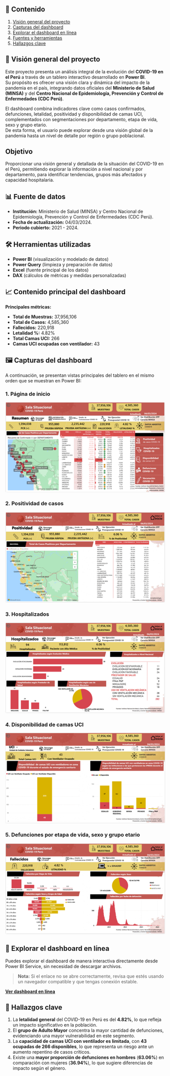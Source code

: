 ## 📑 Contenido
1. [Visión general del proyecto](#-visión-general-del-proyecto)
2. [Capturas del dashboard](#-capturas-del-dashboard)
3. [Explorar el dashboard en línea](#-explorar-el-dashboard-en-línea)
4. [Fuentes y herramientas](#-fuentes-y-herramientas)
5. [Hallazgos clave](#-hallazgos-clave)

## 📌 Visión general del proyecto

Este proyecto presenta un análisis integral de la evolución del **COVID-19 en el Perú** a través de un tablero interactivo desarrollado en **Power BI**.  
Su propósito es ofrecer una visión clara y dinámica del impacto de la pandemia en el país, integrando datos oficiales del **Ministerio de Salud (MINSA)** y del **Centro Nacional de Epidemiología, Prevención y Control de Enfermedades (CDC Perú)**.

El dashboard combina indicadores clave como casos confirmados, defunciones, letalidad, positividad y disponibilidad de camas UCI, complementados con segmentaciones por departamento, etapa de vida, sexo y grupo etario.  
De esta forma, el usuario puede explorar desde una visión global de la pandemia hasta un nivel de detalle por región o grupo poblacional.

## Objetivo
Proporcionar una visión general y detallada de la situación del COVID-19 en el Perú, permitiendo explorar la información a nivel nacional y por departamento, para identificar tendencias, grupos más afectados y capacidad hospitalaria.

## 📊 Fuente de datos
- **Institución:** Ministerio de Salud (MINSA) y Centro Nacional de Epidemiología, Prevención y Control de Enfermedades (CDC Perú).
- **Fecha de actualización:** 04/03/2024.
- **Periodo cubierto:** 2021 - 2024.

## 🛠️ Herramientas utilizadas
- **Power BI** (visualización y modelado de datos)
- **Power Query** (limpieza y preparación de datos)
- **Excel** (fuente principal de los datos)
- **DAX** (cálculos de métricas y medidas personalizadas)

## 📈 Contenido principal del dashboard

**Principales métricas:**
- **Total de Muestras:** 37,956,106
- **Total de Casos:** 4,585,360
- **Fallecidos:** 220,918
- **Letalidad %:** 4.82%
- **Total Camas UCI:** 266
- **Camas UCI ocupadas con ventilador:** 43

## 🖼️ Capturas del dashboard

A continuación, se presentan vistas principales del tablero en el mismo orden que se muestran en Power BI:

### 1. Página de inicio
![Página de inicio](Imágenes/Inicio.png)

### 2. Positividad de casos
![Positividad](Imágenes/Positividad.png)

### 3. Hospitalizados
![Hospitalizados](Imágenes/Hospitalizados.png)

### 4. Disponibilidad de camas UCI
![Disponibilidad](Imágenes/Disponibilidad.png)

### 5. Defunciones por etapa de vida, sexo y grupo etario
![Defunciones](Imágenes/Defunciones.png)

## 🔗 Explorar el dashboard en línea

Puedes explorar el dashboard de manera interactiva directamente desde Power BI Service, sin necesidad de descargar archivos.  

> **Nota:** Si el enlace no se abre correctamente, revisa que estés usando un navegador compatible y que tengas conexión estable.

**[Ver dashboard en línea](https://app.powerbi.com/view?r=eyJrIjoiOGNmMzk2ZWEtMzc3MC00ZWZlLTgwMDItZGU5NGY5MmVhYWFhIiwidCI6IjFlYmE0NDNmLTIzZTUtNDUzNC05MGQxLTA5NzZhYWJlODZhYyIsImMiOjR9)**

## 📌 Hallazgos clave

1. La **letalidad general** del COVID-19 en Perú es del **4.82%**, lo que refleja un impacto significativo en la población.
2. El **grupo de Adulto Mayor** concentra la mayor cantidad de defunciones, evidenciando una mayor vulnerabilidad en este segmento.
3. La **capacidad de camas UCI con ventilador es limitada**, con **43 ocupadas de 266 disponibles**, lo que representa un riesgo ante un aumento repentino de casos críticos.
4. Existe una **mayor proporción de defunciones en hombres** (**63.06%**) en comparación con mujeres (**36.94%**), lo que sugiere diferencias de impacto según el género.